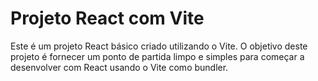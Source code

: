 # Projeto React com Vite

Este é um projeto React básico criado utilizando o Vite. O objetivo deste projeto é fornecer um ponto de partida limpo e simples para começar a desenvolver com React usando o Vite como bundler.